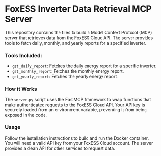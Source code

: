# FoxESS Inverter Data Retrieval MCP Server

This repository contains the files to build a Model Context Protocol (MCP) server that retrieves data from the FoxESS Cloud API. The server provides tools to fetch daily, monthly, and yearly reports for a specified inverter.

### Tools Included:
- `get_daily_report`: Fetches the daily energy report for a specific inverter.
- `get_monthly_report`: Fetches the monthly energy report.
- `get_yearly_report`: Fetches the yearly energy report.

### How it Works
The `server.py` script uses the FastMCP framework to wrap functions that make authenticated requests to the FoxESS Cloud API. Your API key is securely loaded from an environment variable, preventing it from being exposed in the code.

### Usage
Follow the installation instructions to build and run the Docker container. You will need a valid API key from your FoxESS Cloud account. The server provides a clean API for other services to request data.

